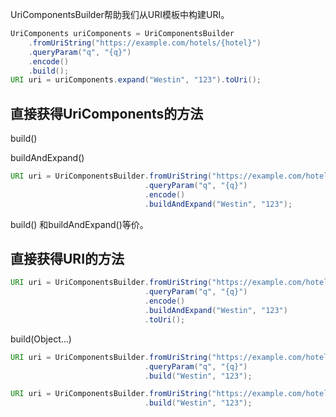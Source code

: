 

UriComponentsBuilder帮助我们从URI模板中构建URI。
```java
UriComponents uriComponents = UriComponentsBuilder   
	.fromUriString("https://example.com/hotels/{hotel}")
	.queryParam("q", "{q}")
	.encode()
	.build();
URI uri = uriComponents.expand("Westin", "123").toUri();
```

## 直接获得UriComponents的方法

build()

buildAndExpand()

```java
URI uri = UriComponentsBuilder.fromUriString("https://example.com/hotels/{hotel}")   
							  .queryParam("q", "{q}")   
							  .encode()   
							  .buildAndExpand("Westin", "123");
```

build()
和buildAndExpand()等价。




## 直接获得URI的方法



```java
URI uri = UriComponentsBuilder.fromUriString("https://example.com/hotels/{hotel}")   
							  .queryParam("q", "{q}")   
							  .encode()   
							  .buildAndExpand("Westin", "123")
							  .toUri();
```
build(Object...)
```java
URI uri = UriComponentsBuilder.fromUriString("https://example.com/hotels/{hotel}")   
							  .queryParam("q", "{q}")   
							  .build("Westin", "123");
```
```java
URI uri = UriComponentsBuilder.fromUriString("https://example.com/hotels/{hotel}?q={q}")
							  .build("Westin", "123");
```